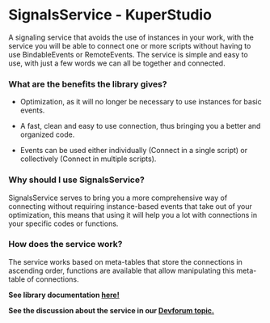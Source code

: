 # SignalsService - KuperStudio
A signaling service that avoids the use of instances in your work, with the service you will be able to connect one or more scripts without having to use BindableEvents or RemoteEvents.
The service is simple and easy to use, with just a few words we can all be together and connected.

### **What are the benefits the library gives?**
* Optimization, as it will no longer be necessary to use instances for basic events.

* A fast, clean and easy to use connection, thus bringing you a better and organized code.

* Events can be used either individually (Connect in a single script) or collectively (Connect in multiple scripts).

### **Why should I use SignalsService?**
SignalsService serves to bring you a more comprehensive way of connecting without requiring instance-based events that take out of your optimization, this means that using it will help you a lot with connections in your specific codes or functions.

### **How does the service work?**
The service works based on meta-tables that store the connections in ascending order, functions are available that allow manipulating this meta-table of connections.

**See library documentation [here!](https://kuperstudio.github.io/SignalsService/)**

**See the discussion about the service in our [Devforum topic.](https://devforum.roblox.com/t/1548916)**